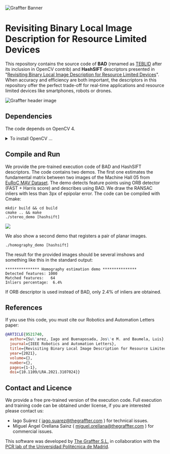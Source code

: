 ![Graffter Banner](imgs/banner.jpg)
# Revisiting Binary Local Image Description for Resource Limited Devices

This repository contains the source code of **BAD** (renamed as [TEBLID](https://docs.opencv.org/4.x/dd/dc1/classcv_1_1xfeatures2d_1_1TEBLID.html) after its inclusion in OpenCV contrib) and **HashSIFT** descriptors presented in "[Revisiting Binary Local Image Description for Resource Limited Devices](https://arxiv.org/pdf/2108.08380.pdf)". When accuracy and efficiency are both important, the descriptors in this repository offer the perfect trade-off for real-time applications and resource limited devices like smartphones, robots or drones. 

![Graffter header image](imgs/header.jpg)

## Dependencies
The code depends on OpenCV 4.
<details> 
<summary>To install OpenCV ... </summary> In Ubuntu 18.04 compile it from sources with the following instructions:

```shell script
# Install dependencies (Ubuntu 18.04)
sudo apt-get install -y build-essential cmake git libgtk2.0-dev pkg-config libavcodec-dev libavformat-dev libswscale-dev
# Download source code
git clone https://github.com/opencv/opencv.git --branch 4.5.2 --depth 1
# Create build directory
cd opencv && mkdir build && cd build
# Generate makefiles, compile and install
cmake -D CMAKE_BUILD_TYPE=RELEASE -D CMAKE_INSTALL_PREFIX=/usr/local ..
make -j
sudo make install
```

* NOTE: The code also compile with OpenCV 3, but without parallel for's. Thus, the description will be slower.
</details>

## Compile and Run
We provide the pre-trained execution code of BAD and HashSIFT descriptors. 
The code contains two demos. The first one estimates the fundamental matrix between 
two images of the Machine Hall 05 from [EuRoC MAV Dataset](https://projects.asl.ethz.ch/datasets/doku.php?id=kmavvisualinertialdatasets).
The demo detects feature points using ORB detector (FAST + Harris score) and describes using BAD.
We draw the RANSAC inliers with less than 3px of epipolar error.
The code can be compiled with Cmake:

```shell script
mkdir build && cd build
cmake .. && make
./stereo_demo [hashsift]
```

![](imgs/stereo-euroc-compressed.gif)

We also show a second demo that registers a pair of planar images.

```shell script
./homography_demo [hashsift]
```

The result for the provided images should be several imshows and something like this in the standard output:
```
*************** Homography estimation demo ***************
Detected features: 1000
Matched features:   64
Inliers percentage:  6.4%
```
If ORB descriptor is used instead of BAD, only 2.4% of inliers are obtained.

## References
If you use this code, you must cite our Robotics and Automation Letters paper:
```bibtex
@ARTICLE{9521740,
  author={Su\'arez, Iago and Buenaposada, Jos\'e M. and Baumela, Luis},
  journal={IEEE Robotics and Automation Letters}, 
  title={Revisiting Binary Local Image Description for Resource Limited Devices}, 
  year={2021},
  volume={},
  number={},
  pages={1-1},
  doi={10.1109/LRA.2021.3107024}}
```

## Contact and Licence
We provide a free pre-trained version of the execution code. Full execution and training code can be obtained under license, if you are interested please contact us:

* Iago Suárez ( iago.suarez@thegraffter.com ) for technical issues.
* Miguel Ángel Orellana Sainz ( miguel.orellana@thegraffter.com ) for commercial issues.

This software was developed by [The Graffter S.L.](http://www.thegraffter.com) in collaboration with the [PCR lab of the Universidad Politécnica de Madrid](http://www.dia.fi.upm.es/~pcr/research.html).
